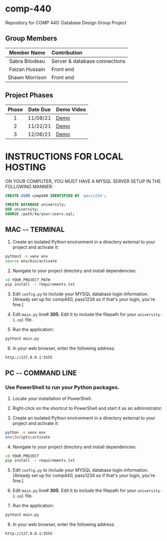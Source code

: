 # comp-440

Repository for COMP 440: Database Design Group Project

## Group Members
|   Member Name  |         Contribution          |
| :------------: | :---------------------------- |
| Sabra Bilodeau | Server & database connections |
| Faizan Hussain | Front end |
| Shawn Morrison | Front end |

## Project Phases

| Phase | Date Due | Demo Video |
| :---: | :------: | :--------- |
|   1   | 11/08/21 | [Demo]()   |
|   2   | 11/22/21 | [Demo]()   |
|   3   | 12/06/21 | [Demo]()   |


# INSTRUCTIONS FOR LOCAL HOSTING

ON YOUR COMPUTER, YOU MUST HAVE A MYSQL SERVER SETUP IN THE FOLLOWING MANNER:

```sql
CREATE USER comp440 IDENTIFIED BY 'pass1234';

CREATE DATABASE university;
USE university;
SOURCE /path/to/your/users.sql;
```

## MAC -- TERMINAL
1. Create an isolated Python environment in a directory external to your project and activate it:

  ```bash
  python3 -m venv env
  source env/bin/activate
  ```

2. Navigate to your project directory and install dependencies:

  ```bash
  cd YOUR_PROJECT_PATH
  pip install -r requirements.txt
  ```

3. Edit `config.py` to include your MYSQL database login information. [Already set up for comp440, pass1234 so if that's your login, you're fine.]

4. Edit `main.py` line# **305**. Edit it to include the filepath for your `university-1.sql` file.

5. Run the application:

  ```bash
  python3 main.py
  ```

6. In your web browser, enter the following address:

  ```bash
  http://127.0.0.1:5555
  ```

## PC -- COMMAND LINE
### Use PowerShell to run your Python packages.

1. Locate your installation of PowerShell.

2. Right-click on the shortcut to PowerShell and start it as an administrator.

3. Create an isolated Python environment in a directory external to your project and activate it:

  ```bash
  python -m venv env
  env\Scripts\activate
  ```

4. Navigate to your project directory and install dependencies:

  ```bash
  cd YOUR_PROJECT
  pip install -r requirements.txt
  ```

5. Edit `config.py` to include your MYSQL database login information. [Already set up for comp440, pass1234 so if that's your login, you're fine.]

6. Edit `main.py` line# **305**. Edit it to include the filepath for your `university-1.sql` file.

7. Run the application:

  ```bash
  python3 main.py
  ```

8. In your web browser, enter the following address:

  ```bash
  http://127.0.0.1:5555
  ```
